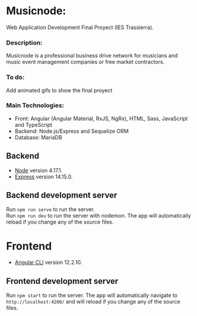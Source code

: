 # Musicnode: 
Web Application Development Final Proyect (IES Trassierra).

### Description:
Musicnode is a professional business drive network for musicians and music event management companies or free market contractors.  

### To do:
Add animated gifs to show the final proyect

### Main Technologies:
- Front: Angular (Angular Material, RxJS, NgRx), HTML, Sass, JavaScript and TypeScript
- Backend: Node.js/Express and Sequelize ORM
- Database: MariaDB

## Backend
- [Node](https://nodejs.org/en/) version 4.17.1.  
- [Express](https://expressjs.com/) version 14.15.0.  

## Backend development server
Run `npm run serve` to run the server.  
Run `npm run dev` to run the server with nodemon. The app will automatically reload if you change any of the source files.

# Frontend
- [Angular CLI](https://github.com/angular/angular-cli) version 12.2.10.

## Frontend development server  
Run `npm start` to run the server. The app will automatically navigate to `http://localhost:4200/` and will reload if you change any of the source files.
